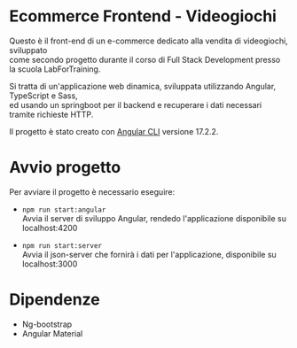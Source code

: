 
# Ecommerce Frontend - Videogiochi
Questo è il front-end di un e-commerce dedicato alla vendita di videogiochi, sviluppato  
come secondo progetto durante il corso di Full Stack Development presso la scuola LabForTraining.

Si tratta di un'applicazione web dinamica, sviluppata utilizzando Angular, TypeScript e Sass,   
ed usando un springboot per il backend e recuperare i dati necessari tramite richieste HTTP.

Il progetto è stato creato con [Angular CLI](https://github.com/angular/angular-cli) versione 17.2.2.

# Avvio progetto
Per avviare il progetto è necessario eseguire:

- `npm run start:angular`  
  Avvia il server di sviluppo Angular, rendedo l'applicazione disponibile su localhost:4200
  
- `npm run start:server`  
  Avvia il json-server che fornirà i dati per l'applicazione, disponibile su localhost:3000


# Dipendenze
- Ng-bootstrap
- Angular Material
